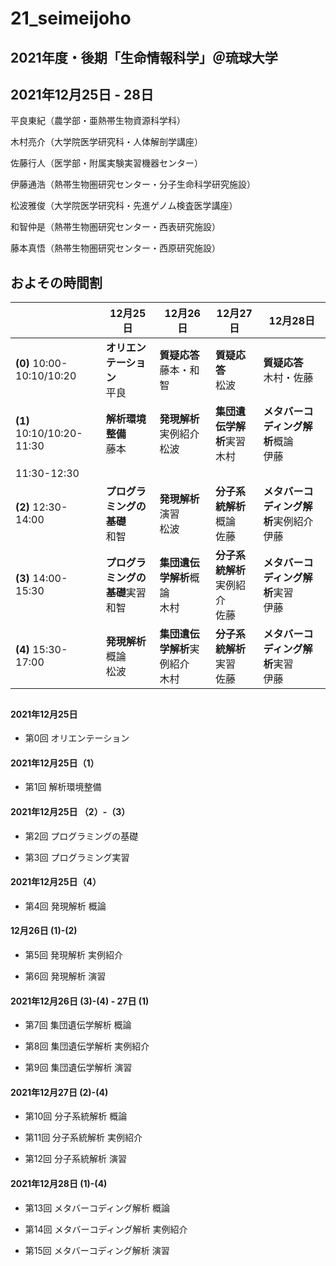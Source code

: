 # 21_seimeijoho
## 2021年度・後期「生命情報科学」＠琉球大学

## 2021年12月25日 - 28日

平良東紀（農学部・亜熱帯生物資源科学科）

木村亮介（大学院医学研究科・人体解剖学講座）

佐藤行人（医学部・附属実験実習機器センター）

伊藤通浩（熱帯生物圏研究センター・分子生命科学研究施設）

松波雅俊（大学院医学研究科・先進ゲノム検査医学講座）

和智仲是（熱帯生物圏研究センター・西表研究施設）

藤本真悟（熱帯生物圏研究センター・西原研究施設）



## およその時間割

||12月25日|12月26日|12月27日|12月28日|
|-|-|-|-|-|
|**(0)** 10:00-10:10/10:20|**オリエンテーション**<br>平良 |**質疑応答**<br>藤本・和智|**質疑応答**<br>松波|**質疑応答**<br>木村・佐藤|
|**(1)** 10:10/10:20-11:30|**解析環境整備**<br>藤本|**発現解析**実例紹介<br>松波|**集団遺伝学解析**実習<br>木村|**メタバーコディング解析**概論<br>伊藤|
|11:30-12:30||||
|**(2)** 12:30-14:00|**プログラミングの基礎**<br>和智|**発現解析**演習<br>松波|**分子系統解析**概論<br>佐藤|**メタバーコディング解析**実例紹介<br>伊藤|
|**(3)** 14:00-15:30|**プログラミングの基礎**実習<br>和智|**集団遺伝学解析**概論<br>木村|**分子系統解析**実例紹介<br>佐藤|**メタバーコディング解析**実習<br>伊藤|
|**(4)** 15:30-17:00|**発現解析**概論<br>松波|**集団遺伝学解析**実例紹介<br>木村|**分子系統解析**実習<br>佐藤|**メタバーコディング解析**実習<br>伊藤|

## 

#### 2021年12月25日

- 第0回 オリエンテーション

#### 2021年12月25日（1）

- 第1回 解析環境整備

#### 2021年12月25日 （2）-（3）

- 第2回 プログラミングの基礎

- 第3回 プログラミング実習

#### 2021年12月25日（4）

- 第4回 発現解析 概論

#### 12月26日 (1)-(2)

- 第5回 発現解析 実例紹介

- 第6回 発現解析 演習

#### 2021年12月26日 (3)-(4) - 27日 (1)

- 第7回 集団遺伝学解析 概論

- 第8回 集団遺伝学解析 実例紹介

- 第9回 集団遺伝学解析 演習

#### 2021年12月27日 (2)-(4)

- 第10回 分子系統解析 概論

- 第11回 分子系統解析 実例紹介

- 第12回 分子系統解析 演習

#### 2021年12月28日 (1)-(4)

- 第13回 メタバーコディング解析 概論

- 第14回 メタバーコディング解析 実例紹介

- 第15回 メタバーコディング解析 演習




